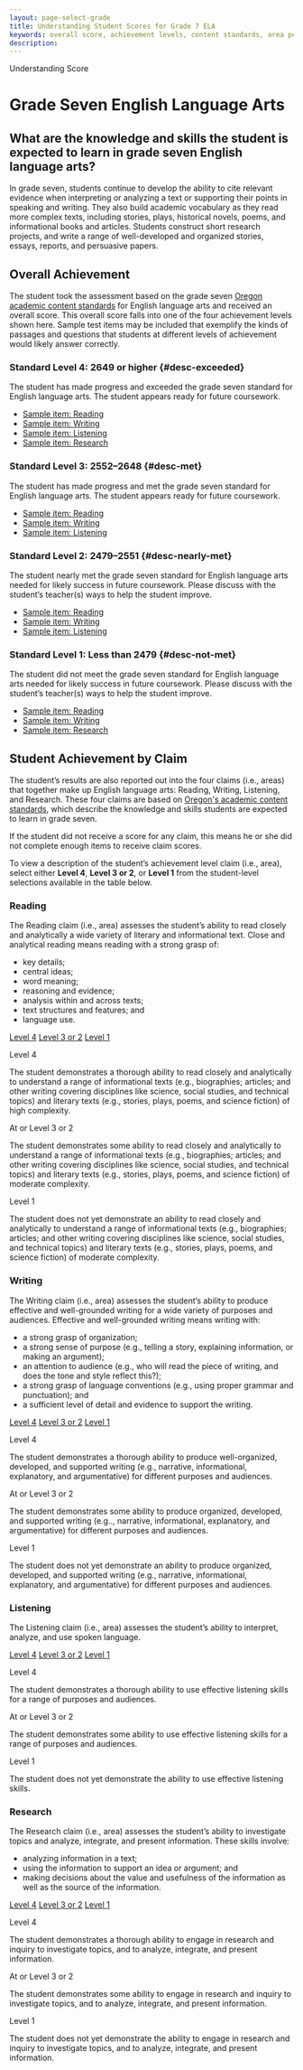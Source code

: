 ```yaml
---
layout: page-select-grade
title: Understanding Student Scores for Grade 7 ELA
keywords: overall score, achievement levels, content standards, area performance level
description:
---
```


<div class="herring" markdown="1">

Understanding Score

# Grade Seven English Language Arts

## What are the knowledge and skills the student is expected to learn in grade seven English language arts?

In grade seven, students continue to develop the ability to cite relevant evidence when interpreting or analyzing a text or supporting their points in speaking and writing. They also build academic vocabulary as they read more complex texts, including stories, plays, historical novels, poems, and informational books and articles. Students construct short research projects, and write a range of well-developed and organized stories, essays, reports, and persuasive papers.

## Overall Achievement

The student took the assessment based on the grade seven [Oregon academic content standards](http://www.oregon.gov/ode/educator-resources/standards/Pages/default.aspx) for English language arts and received an overall score. This overall score falls into one of the four achievement levels shown here. Sample test items may be included that exemplify the kinds of passages and questions that students at different levels of achievement would likely answer correctly.

<div class="accordion" markdown="1">

### Standard Level 4: 2649 or higher {#desc-exceeded}

The student has made progress and exceeded the grade seven standard for English language arts. The student appears ready for future coursework.

- [Sample item: Reading](http://sampleitems.smarterbalanced.org/Item/187-3186)
- [Sample item: Writing](http://sampleitems.smarterbalanced.org/Item/187-3002)
- [Sample item: Listening](http://sampleitems.smarterbalanced.org/Item/187-2974)
- [Sample item: Research](http://sampleitems.smarterbalanced.org/Item/187-2944)

</div>
<div class="accordion" markdown="1">

### Standard Level 3: 2552–2648  {#desc-met}

The student has made progress and met the grade seven standard for English language arts. The student appears ready for future coursework.

- [Sample item: Reading](http://sampleitems.smarterbalanced.org/Item/187-3184)
- [Sample item: Writing](http://sampleitems.smarterbalanced.org/Item/187-3035)
- [Sample item: Listening](http://sampleitems.smarterbalanced.org/Item/187-2982)

</div>
<div class="accordion" markdown="1">

### Standard Level 2: 2479–2551 {#desc-nearly-met}

The student nearly met the grade seven standard for English language arts needed for likely success in future coursework. Please discuss with the student’s teacher(s) ways to help the student improve.

- [Sample item: Reading](http://sampleitems.smarterbalanced.org/Item/187-3167)
- [Sample item: Writing](http://sampleitems.smarterbalanced.org/Item/187-2961)
- [Sample item: Listening](http://sampleitems.smarterbalanced.org/Item/187-2983)

</div>
<div class="accordion" markdown="1">

### Standard Level 1: Less than 2479 {#desc-not-met}

The student did not meet the grade seven standard for English language arts needed for likely success in future coursework. Please discuss with the student’s teacher(s) ways to help the student improve.

- [Sample item: Reading](http://sampleitems.smarterbalanced.org/Item/187-3169)
- [Sample item: Writing](http://sampleitems.smarterbalanced.org/Item/187-3045)
- [Sample item: Research](http://sampleitems.smarterbalanced.org/Item/187-2934)

</div>

## Student Achievement by Claim

The student’s results are also reported out into the four claims (i.e., areas) that together make up English language arts: Reading, Writing, Listening, and Research. These four claims are based on [Oregon's academic content standards](http://www.oregon.gov/ode/educator-resources/standards/Pages/default.aspx), which describe the knowledge and skills students are expected to learn in grade seven.

If the student did not receive a score for any claim, this means he or she did not complete enough items to receive claim scores.

To view a description of the student’s achievement level claim (i.e., area), select either **Level 4**, **Level 3 or 2**, or **Level 1** from the student-level selections available in the table below.

<div class="by-claim reading">
	<div class="claim">
		<h3>Reading</h3>
		<p>The Reading claim (i.e., area) assesses the student’s ability to read closely and analytically a wide variety of literary and informational text. Close and analytical reading means reading with a strong grasp of:</p>
		<ul>
			<li>key details;</li>
			<li>central ideas;</li>
			<li>word meaning;</li>
			<li>reasoning and evidence;</li>
			<li>analysis within and across texts;</li>
			<li>text structures and features; and</li>
			<li>language use.</li>
		</ul>
	</div>
	<div class="standards" aria-live="polite">
		<div class="triggers" aria-hidden="true">
			<a href="" id="trigger-reading-above">Level 4</a>
			<a href="" id="trigger-reading-near">Level 3 or 2</a>
			<a href="" id="trigger-reading-below">Level 1</a>
		</div>
		<div id="reading-above" class="std">
			<p class="hide">Level 4</p>
			<p>The student demonstrates a thorough ability to read closely and analytically to understand a range of informational texts (e.g., biographies; articles; and other writing covering disciplines like science, social studies, and technical topics) and literary texts (e.g., stories, plays, poems, and science fiction) of high complexity. </p>
		</div>
		<div id="reading-near" class="std">
			<p class="hide">At or Level 3 or 2</p>
			<p>The student demonstrates some ability to read closely and analytically to understand a range of informational texts (e.g., biographies; articles; and other writing covering disciplines like science, social studies, and technical topics) and literary texts (e.g., stories, plays, poems, and science fiction) of moderate complexity. </p>
		</div>
		<div id="reading-below" class="std">
			<p class="hide">Level 1</p>
			<p>The student does not yet demonstrate an ability to read closely and analytically to understand a range of informational texts (e.g., biographies; articles; and other writing covering disciplines like science, social studies, and technical topics) and literary texts (e.g., stories, plays, poems, and science fiction) of moderate complexity. </p>
		</div>
	</div>
	<div class="clear"></div>
</div>


<div class="by-claim writing">
	<div class="claim">
		<h3>Writing</h3>
		<p>The Writing claim (i.e., area) assesses the student’s ability to produce effective and well-grounded writing for a wide variety of purposes and audiences. Effective and well-grounded writing means writing with:</p>
		<ul>
			<li>a strong grasp of organization;</li>
			<li>a strong sense of purpose (e.g., telling a story, explaining information, or making an argument);</li>
			<li>an attention to audience (e.g., who will read the piece of writing, and does the tone and style reflect this?);</li>
			<li>a strong grasp of language conventions (e.g., using proper grammar and punctuation); and</li>
			<li>a sufficient level of detail and evidence to support the writing.</li>
		</ul>
	</div>
	<div class="standards" aria-live="polite">
		<div class="triggers" aria-hidden="true">
			<a href="" id="trigger-writing-above">Level 4</a>
			<a href="" id="trigger-writing-near">Level 3 or 2</a>
			<a href="" id="trigger-writing-below">Level 1</a>
		</div>
		<div id="writing-above" class="std">
			<p class="hide">Level 4</p>
			<p>The student demonstrates a thorough ability to produce well-organized, developed, and supported writing (e.g., narrative, informational, explanatory, and argumentative) for different purposes and audiences.</p>
		</div>
		<div id="writing-near" class="std">
			<p class="hide">At or Level 3 or 2</p>
			<p>The student demonstrates some ability to produce organized, developed, and supported writing (e.g.., narrative, informational, explanatory, and argumentative) for different purposes and audiences.</p>
		</div>
		<div id="writing-below" class="std">
			<p class="hide">Level 1</p>
			<p>The student does not yet demonstrate an ability to produce organized, developed, and supported writing (e.g., narrative, informational, explanatory, and argumentative) for different purposes and audiences.</p>
		</div>
	</div>
	<div class="clear"></div>
</div>


<div class="by-claim listening" aria-live="polite">
	<div class="claim">
		<h3>Listening</h3>
		<p>The Listening claim (i.e., area) assesses the student’s ability to interpret, analyze, and use spoken language.</p>
	</div>
	<div class="standards">
		<div class="triggers" aria-hidden="true">
			<a href="" id="trigger-listening-above">Level 4</a>
			<a href="" id="trigger-listening-near">Level 3 or 2</a>
			<a href="" id="trigger-listening-below">Level 1</a>
		</div>
		<div id="listening-above" class="std">
			<p class="hide">Level 4</p>
			<p>The student demonstrates a thorough ability to use effective listening skills for a range of purposes and audiences. </p>
		</div>
		<div id="listening-near" class="std">
			<p class="hide">At or Level 3 or 2</p>
			<p>The student demonstrates some ability to use effective listening skills for a range of purposes and audiences.</p>
		</div>
		<div id="listening-below" class="std">
			<p class="hide">Level 1</p>
			<p>The student does not yet demonstrate the ability to use effective listening skills.</p>
		</div>
	</div>
	<div class="clear"></div>
</div>

<div class="by-claim research">
	<div class="claim">
		<h3>Research</h3>
		<p>The Research claim (i.e., area) assesses the student’s ability to investigate topics and analyze, integrate, and present information. These skills involve:</p>
		<ul>
			<li>analyzing information in a text;</li>
			<li>using the information to support an idea or argument; and</li>
			<li>making decisions about the value and usefulness of the information as well as the source of the information.</li>
		</ul>
	</div>
	<div class="standards" aria-live="polite">
		<div class="triggers" aria-hidden="true">
			<a href="" id="trigger-research-above">Level 4</a>
			<a href="" id="trigger-research-near">Level 3 or 2</a>
			<a href="" id="trigger-research-below">Level 1</a>
		</div>
		<div id="research-above" class="std">
			<p class="hide">Level 4</p>
			<p>The student demonstrates a thorough ability to engage in research and inquiry to investigate topics, and to analyze, integrate, and present information.</p>
		</div>
		<div id="research-near" class="std">
			<p class="hide">At or Level 3 or 2</p>
			<p>The student demonstrates some ability to engage in research and inquiry to investigate topics, and to analyze, integrate, and present information.</p>
		</div>
		<div id="research-below" class="std">
			<p class="hide">Level 1</p>
			<p>The student does not yet demonstrate the ability to engage in research and inquiry to investigate topics, and to analyze, integrate, and present information.</p>
		</div>
	</div>
	<div class="clear"></div>
</div>


</div><!-- /.herring -->
